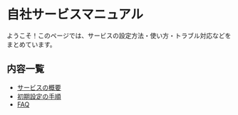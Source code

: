 # 自社サービスマニュアル

ようこそ！このページでは、サービスの設定方法・使い方・トラブル対応などをまとめています。

## 内容一覧
- [サービスの概要](#)
- [初期設定の手順](#)
- [FAQ](#)
